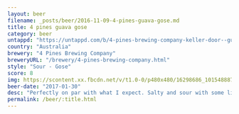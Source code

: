 ```yaml
---
layout: beer
filename: _posts/beer/2016-11-09-4-pines-guava-gose.md
title: 4 pines guava gose
category: beer
untappd: "https://untappd.com/b/4-pines-brewing-company-keller-door--guava-gose/1802051"
country: "Australia"
brewery: "4 Pines Brewing Company"
breweryURL: "/brewery/4-pines-brewing-company.html"
style: "Sour - Gose"
score: 8
img: https://scontent.xx.fbcdn.net/v/t1.0-0/p480x480/16298686_10154888757033745_9111929559211558177_n.jpg?oh=8b092db2d50b207e7487738d11e28a79&oe=5A048DA7
beer-date: "2017-01-30"
desc: "Perfectly on par with what I expect. Salty and sour with some lingering flavour.  Not a great refreshing summer beer but good as a slow drink"
permalink: /beer/:title.html
---
```


